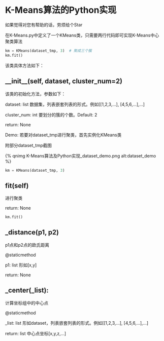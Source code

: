 # K-Means算法的Python实现

如果觉得对您有帮助的话，劳烦给个Star

在K-Means.py中定义了一个KMeans类，只需要两行代码即可实现K-Means中心聚类算法

```python
km = KMeans(dataset_tmp, 3)  # 聚成三个簇
km.fit()
```

该类具体方法如下：

## \_\_init\_\_(self, dataset, cluster_num=2)

该类的初始化方法，参数如下：

dataset: list  数据集，列表嵌套列表的形式。例如[[1,2,3,...], [4,5,6,...],...]

cluster_num: int  要划分的簇的个数。Default: 2

return: None

Demo: 若要对dataset_tmp进行聚类，首先实例化KMeans类

附部分dataset_tmp截图



{% qnimg K-Means算法及Python实现_dataset_demo.png alt:dataset_demo %}

```python
km = KMeans(dataset_tmp, 3)
```

## fit(self)

进行聚类

return: None

``` python
km.fit()
```

## _distance(p1, p2)

p1点和p2点的欧氏距离

@staticmethod

p1: list  形如[x,y]

return: None

## \_center(_list):

计算坐标组中的中心点

@staticmethod

_list: list 形如dataset，列表嵌套列表的形式。例如[[1,2,3,...], [4,5,6,...],...]

return: list 中心点坐标[x,y,z,...]